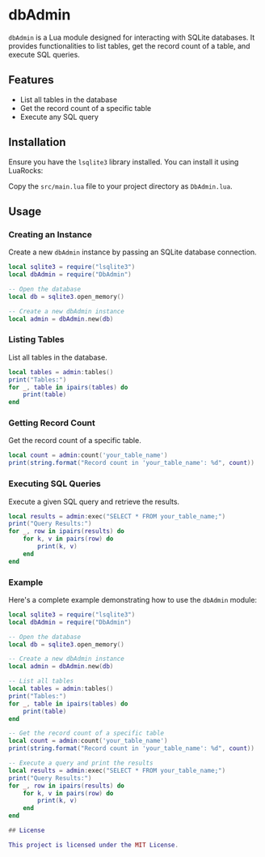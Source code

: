 # dbAdmin

`dbAdmin` is a Lua module designed for interacting with SQLite databases. It provides functionalities to list tables, get the record count of a table, and execute SQL queries.

## Features

- List all tables in the database
- Get the record count of a specific table
- Execute any SQL query

## Installation

Ensure you have the `lsqlite3` library installed. You can install it using LuaRocks:

Copy the `src/main.lua` file to your project directory as `DbAdmin.lua`.

## Usage

### Creating an Instance

Create a new `dbAdmin` instance by passing an SQLite database connection.

```lua
local sqlite3 = require("lsqlite3")
local dbAdmin = require("DbAdmin")

-- Open the database
local db = sqlite3.open_memory()

-- Create a new dbAdmin instance
local admin = dbAdmin.new(db)
```

### Listing Tables

List all tables in the database.

```lua
local tables = admin:tables()
print("Tables:")
for _, table in ipairs(tables) do
    print(table)
end
```

### Getting Record Count

Get the record count of a specific table.

```lua
local count = admin:count('your_table_name')
print(string.format("Record count in 'your_table_name': %d", count))
```

### Executing SQL Queries

Execute a given SQL query and retrieve the results.

```lua
local results = admin:exec("SELECT * FROM your_table_name;")
print("Query Results:")
for _, row in ipairs(results) do
    for k, v in pairs(row) do
        print(k, v)
    end
end
```

### Example

Here's a complete example demonstrating how to use the `dbAdmin` module:

```lua
local sqlite3 = require("lsqlite3")
local dbAdmin = require("DbAdmin")

-- Open the database
local db = sqlite3.open_memory()

-- Create a new dbAdmin instance
local admin = dbAdmin.new(db)

-- List all tables
local tables = admin:tables()
print("Tables:")
for _, table in ipairs(tables) do
    print(table)
end

-- Get the record count of a specific table
local count = admin:count('your_table_name')
print(string.format("Record count in 'your_table_name': %d", count))

-- Execute a query and print the results
local results = admin:exec("SELECT * FROM your_table_name;")
print("Query Results:")
for _, row in ipairs(results) do
    for k, v in pairs(row) do
        print(k, v)
    end
end

## License

This project is licensed under the MIT License.
